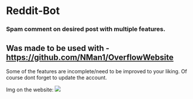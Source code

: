 # Reddit-Bot
### Spam comment on desired post with multiple features.

## Was made to be used with - https://github.com/NMan1/OverflowWebsite

Some of the features are incomplete/need to be improved to your liking.
Of course dont forget to update the account.

Img on the website:
<img src="https://i.imgur.com/QPhuHjR.png" />
